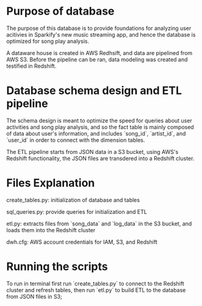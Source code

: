 # Purpose of database

<p>The purpose of this database is to provide foundations for analyzing user acitivies in Sparkify's new music streaming app, and hence the database is optimized for song play analysis.</p>

<p>A dataware house is created in AWS Redhsift, and data are pipelined from AWS S3. Before the pipeline can be ran, data modeling was created and testified in Redshift.</p>

# Database schema design and ETL pipeline

<p>The schema design is meant to optimize the speed for queries about user activities and song play analysis, and so the fact table is mainly composed of data about user's information, and includes `song_id`, `artist_id`, and `user_id` in order to connect with the dimension tables.</p>

<p>The ETL pipeline starts from JSON data in a S3 bucket, using AWS's Redshift functionality, the JSON files are transdered into a Redshift cluster.</p>

# Files Explanation

<p>create_tables.py: initialization of database and tables</p>

<p>sql_queries.py: provide queries for initialization and ETL</p>

<p>etl.py: extracts files from `song_data` and `log_data` in the S3 bucket, and loads them into the Redshift cluster</p>

<p>dwh.cfg: AWS account credentials for IAM, S3, and Redshift</p>


# Running the scripts

<p>To run in terminal first run `create_tables.py` to connect to the Redshift cluster and refresh tables, then run `etl.py` to build ETL to the database from JSON files in S3; </p>
